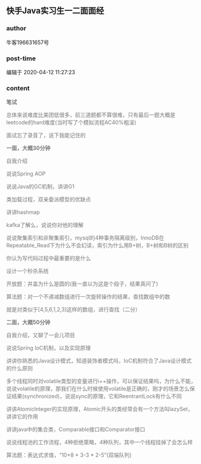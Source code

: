 ## 快手Java实习生一二面面经
### author 
牛客196631657号
### post-time 

编辑于  2020-04-12 11:27:23
### content 
<div class="post-topic-des nc-post-content">
 <div>
  <p style="color: rgb(119,119,119);font-weight: 400;">
   <span>
    <strong>
     <span>
      笔试
     </span>
    </strong>
   </span>
  </p>
  <p style="color: rgb(119,119,119);font-weight: 400;">
   <span>
    总体来说难度比美团低很多，前三道题都不算很难，只有最后一题大概是leetcode的hard难度(当时写了个模拟流程AC40%粗滚)
   </span>
  </p>
  <p style="color: rgb(119,119,119);font-weight: 400;">
   <span>
    面试忘了录音了，说下我能记住的
   </span>
  </p>
  <p style="color: rgb(119,119,119);font-weight: 400;">
   <span>
    <strong>
     <span>
      一面，大概30分钟
     </span>
    </strong>
   </span>
  </p>
  <p style="color: rgb(119,119,119);font-weight: 400;">
   <span>
    自我介绍
   </span>
  </p>
  <p style="color: rgb(119,119,119);font-weight: 400;">
   <span>
    说说Spring AOP
   </span>
  </p>
  <p style="color: rgb(119,119,119);font-weight: 400;">
   <span>
    说说Java的GC机制，讲讲G1
   </span>
  </p>
  <p style="color: rgb(119,119,119);font-weight: 400;">
   <span>
    类加载过程，双亲委派模型的优缺点
   </span>
  </p>
  <p style="color: rgb(119,119,119);font-weight: 400;">
   <span>
    讲讲hashmap
   </span>
  </p>
  <p style="color: rgb(119,119,119);font-weight: 400;">
   <span>
    kafka了解么，说说你对他的理解
   </span>
  </p>
  <p style="color: rgb(119,119,119);font-weight: 400;">
   <span>
    说说聚集索引和非聚集索引，mysql的4种事务隔离级别，InnoDB在Repeatable_Read下为什么不会幻读，索引为什么用B+树，B+树和B树的区别
   </span>
  </p>
  <p style="color: rgb(119,119,119);font-weight: 400;">
   <span>
    你认为写代码过程中最重要的是什么
   </span>
  </p>
  <p style="color: rgb(119,119,119);font-weight: 400;">
   <span>
    设计一个秒杀系统
   </span>
  </p>
  <p style="color: rgb(119,119,119);font-weight: 400;">
   <span>
    开放题：井盖为什么是圆的(我一直以为这是个段子，结果真问了)
   </span>
  </p>
  <p style="color: rgb(119,119,119);font-weight: 400;">
   <span>
    算法题：对一个不递减数组进行一次旋转操作的结果，查找数组中的数
   </span>
  </p>
  <p style="color: rgb(119,119,119);font-weight: 400;">
   <span>
    就是对类似于[4,5,6,1,2,3]这样的数组，进行查找（二分）
   </span>
  </p>
  <p style="color: rgb(119,119,119);font-weight: 400;">
   <span>
    <strong>
     <span>
      二面，大概50分钟
     </span>
    </strong>
   </span>
  </p>
  <p style="color: rgb(119,119,119);font-weight: 400;">
   <span>
    自我介绍，又聊了一会儿项目
   </span>
  </p>
  <p style="color: rgb(119,119,119);font-weight: 400;">
   <span>
    说说Spring IoC机制，以及实现原理
   </span>
  </p>
  <p style="color: rgb(119,119,119);font-weight: 400;">
   <span>
    讲讲你熟悉的Java设计模式，知道装饰者模式吗，IoC机制符合了Java设计模式的什么原则
   </span>
  </p>
  <p style="color: rgb(119,119,119);font-weight: 400;">
   <span>
    多个线程同时对volatile类型的变量进行i++操作，可以保证结果吗，为什么不能，说说volatile的原理，那我们在什么时候使用volatile是正确的，刚才的场景怎么保证结果(synchronized)，说说sync的原理，它和ReentrantLock有什么不同
   </span>
  </p>
  <p style="color: rgb(119,119,119);font-weight: 400;">
   <span>
    讲讲AtomicInteger的实现原理，Atomic开头的类经常会有一个方法叫lazySet，讲讲它的作用
   </span>
  </p>
  <p style="color: rgb(119,119,119);font-weight: 400;">
   <span>
    讲讲java中的集合类，Comparable接口和Comparator接口
   </span>
  </p>
  <p style="color: rgb(119,119,119);font-weight: 400;">
   <span>
    说说线程池的工作流程，4种拒绝策略，4种队列，其中一个线程挂掉了会怎么样
   </span>
  </p>
  <p style="color: rgb(119,119,119);font-weight: 400;">
   <span>
    算法题：表达式求值，“10+8
   </span>
   <span>
    *
   </span>
   <span>
    3-3
   </span>
   <span>
    *
   </span>
   <span>
    2-5”(双端队列)
   </span>
  </p>
 </div>
</div>
